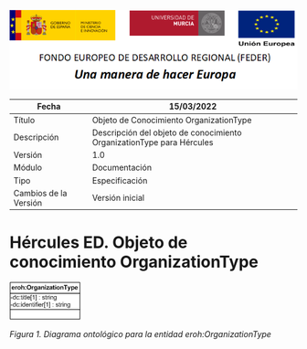 ![](../../Docs/media/CabeceraDocumentosMD.png)

| Fecha         | 15/03/2022                                                   |
| ------------- | ------------------------------------------------------------ |
|Título|Objeto de Conocimiento OrganizationType| 
|Descripción|Descripción del objeto de conocimiento OrganizationType para Hércules|
|Versión|1.0|
|Módulo|Documentación|
|Tipo|Especificación|
|Cambios de la Versión|Versión inicial|

# Hércules ED. Objeto de conocimiento OrganizationType

![](../../Docs/media/ObjetosDeConocimiento/OrganizationType.png)

*Figura 1. Diagrama ontológico para la entidad eroh:OrganizationType*
